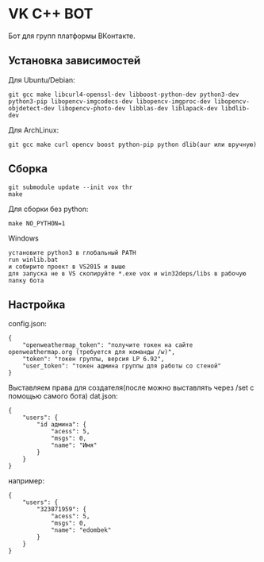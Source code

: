 # VK C++ BOT

Бот для групп платформы ВКонтакте.

## Установка зависимостей

Для Ubuntu/Debian:
```
git gcc make libcurl4-openssl-dev libboost-python-dev python3-dev python3-pip libopencv-imgcodecs-dev libopencv-imgproc-dev libopencv-objdetect-dev libopencv-photo-dev libblas-dev liblapack-dev libdlib-dev
````

Для ArchLinux:
```
git gcc make curl opencv boost python-pip python dlib(aur или вручную)
```

## Сборка

```
git submodule update --init vox thr
make
```

Для сборки без python:
```
make NO_PYTHON=1
```

Windows
```
установите python3 в глобальный PATH
run winlib.bat
и собирите проект в VS2015 и выше
для запуска не в VS скопируйте *.exe vox и win32deps/libs в рабочую папку бота
```

## Настройка
config.json:
```
{
    "openweathermap_token": "получите токен на сайте openweathermap.org (требуется для команды /w)",
    "token": "токен группы, версия LP 6.92",
    "user_token": "токен админа группы для работы со стеной"
}

```

Выставляем права для создателя(после можно выставлять через /set с помощью самого бота)
dat.json:
```
{
    "users": {
        "id админа": {
            "acess": 5,
            "msgs": 0,
            "name": "Имя"
        }
    }
}
```
например:
```
{
    "users": {
        "323871959": {
            "acess": 5,
            "msgs": 0,
            "name": "edombek"
        }
    }
}
```
